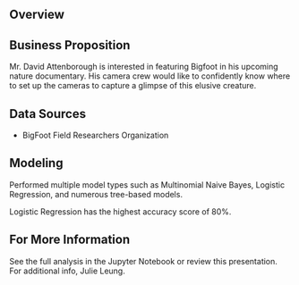 ## Overview


## Business Proposition
Mr. David Attenborough is interested in featuring Bigfoot in his upcoming nature documentary. His camera crew would like to confidently know where to set up the cameras to capture a glimpse of this elusive creature. 

## Data Sources
- BigFoot Field Researchers Organization 

## Modeling
Performed multiple model types such as Multinomial Naive Bayes, Logistic Regression, and numerous tree-based models. 

Logistic Regression has the highest accuracy score of 80%.
 

## For More Information
See the full analysis in the Jupyter Notebook or review this presentation. For additional info, Julie Leung.
